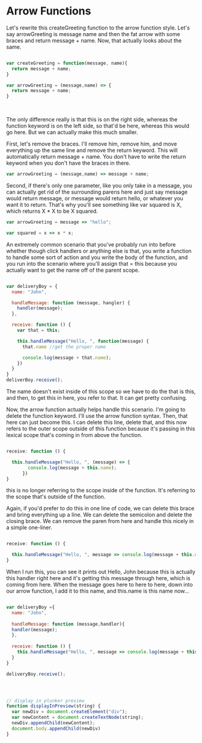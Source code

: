 
# Arrow Functions

Let's rewrite this createGreeting function to the arrow function style. Let's say arrowGreeting is message name and then the fat arrow with some braces and return message + name. Now, that actually looks about the same.
<br>

```javascript

var createGreeting = function(message, name){
  return message + name;
}

var arrowGreeting = (message,name) => {
  return message + name;
}

``` 
<br>

The only difference really is that this is on the right side, whereas the function keyword is on the left side, so that'd be here, whereas this would go here. But we can actually make this much smaller.

First, let's remove the braces. I'll remove him, remove him, and move everything up the same line and remove the return keyword. This will automatically return message + name. You don't have to write the return keyword when you don't have the braces in there.

```javascript
var arrowGreeting = (message,name) => message + name;
```

Second, if there's only one parameter, like you only take in a message, you can actually get rid of the surrounding parens here and just say message would return message, or message would return hello, or whatever you want it to return. That's why you'll see something like var squared is X, which returns X * X to be X squared.

```javascript
var arrowGreeting = message => "hello";

var squared = x => x * x;

```

An extremely common scenario that you've probably run into before whether though click handlers or anything else is that, you write a function to handle some sort of action and you write the body of the function, and you run into the scenario where you'll assign that = this because you actually want to get the name off of the parent scope.

```javascript

var deliveryBoy = {
  name: "John",

  handleMessage: function (message, hangler) {
    handler(message);
  },

  receive: function () {
    var that = this;

    this.handleMessage("Hello, ", function(message) {
      that.name //get the proper name

      console.log(message + that.name);
    })
  }
}
deliverBoy.receive();

```


The name doesn't exist inside of this scope so we have to do the that is this, and then, to get this in here, you refer to that. It can get pretty confusing.

Now, the arrow function actually helps handle this scenario. I'm going to delete the function keyword. I'll use the arrow function syntax. Then, that here can just become this. I can delete this line, delete that, and this now refers to the outer scope outside of this function because it's passing in this lexical scope that's coming in from above the function.

```javascript

receive: function () {

  this.handleMessage("Hello, ", (message) => {
        console.log(message + this.name);
      })
}

```

this is no longer referring to the scope inside of the function. It's referring to the scope that's outside of the function.

Again, if you'd prefer to do this in one line of code, we can delete this brace and bring everything up a line. We can delete the semicolon and delete the closing brace. We can remove the paren from here and handle this nicely in a simple one-liner.

```javascript

receive: function () {

  this.handleMessage("Hello, ", message => console.log(message + this.name))
}

```
When I run this, you can see it prints out Hello, John because this is actually this handler right here and it's getting this message through here, which is coming from here. When the message goes here to here to here, down into our arrow function, I add it to this name, and this.name is this name now...

```javascript

var deliveryBoy ={
  name: "John",
  
  handleMessage: function (message,handler){
  handler(message);
  },
  
  receive: function () {
    this.handleMessage("Hello, ", message => console.log(message + this.name) || displayInPreview(message + this.name))
  }
}

deliveryBoy.receive();




// display in plunker preview
function displayInPreview(string) {
  var newDiv = document.createElement("div"); 
  var newContent = document.createTextNode(string); 
  newDiv.appendChild(newContent);
  document.body.appendChild(newDiv)
}
```